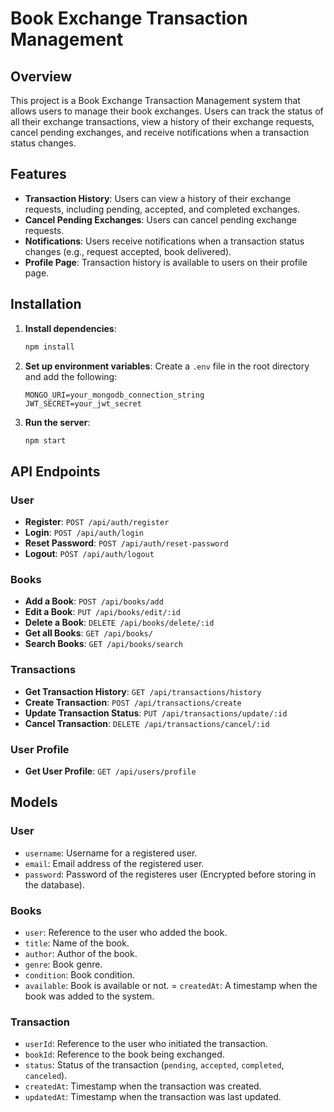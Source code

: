 # Book Exchange Transaction Management

## Overview

This project is a Book Exchange Transaction Management system that allows users to manage their book exchanges. Users can track the status of all their exchange transactions, view a history of their exchange requests, cancel pending exchanges, and receive notifications when a transaction status changes.

## Features

- **Transaction History**: Users can view a history of their exchange requests, including pending, accepted, and completed exchanges.
- **Cancel Pending Exchanges**: Users can cancel pending exchange requests.
- **Notifications**: Users receive notifications when a transaction status changes (e.g., request accepted, book delivered).
- **Profile Page**: Transaction history is available to users on their profile page.

## Installation

1. **Install dependencies**:
    ```bash
    npm install
    ```

2. **Set up environment variables**:
    Create a `.env` file in the root directory and add the following:
    ```env
    MONGO_URI=your_mongodb_connection_string
    JWT_SECRET=your_jwt_secret
    ```

3. **Run the server**:
    ```bash
    npm start
    ```

## API Endpoints

### User

- **Register**: `POST /api/auth/register`
- **Login**: `POST /api/auth/login`
- **Reset Password**: `POST /api/auth/reset-password`
- **Logout**: `POST /api/auth/logout`

### Books

- **Add a Book**: `POST /api/books/add`
- **Edit a Book**: `PUT /api/books/edit/:id`
- **Delete a Book**: `DELETE /api/books/delete/:id`
- **Get all Books**: `GET /api/books/`
- **Search Books**: `GET /api/books/search`

### Transactions

- **Get Transaction History**: `GET /api/transactions/history`
- **Create Transaction**: `POST /api/transactions/create`
- **Update Transaction Status**: `PUT /api/transactions/update/:id`
- **Cancel Transaction**: `DELETE /api/transactions/cancel/:id`

### User Profile

- **Get User Profile**: `GET /api/users/profile`

## Models

### User

- `username`: Username for a registered user.
- `email`: Email address of the registered user.
- `password`: Password of the registeres user (Encrypted before storing in the database).

### Books

- `user`: Reference to the user who added the book.
- `title`: Name of the book.
- `author`: Author of the book.
- `genre`: Book genre.
- `condition`: Book condition.
- `available`: Book is available or not.
= `createdAt`: A timestamp when the book was added to the system.

### Transaction

- `userId`: Reference to the user who initiated the transaction.
- `bookId`: Reference to the book being exchanged.
- `status`: Status of the transaction (`pending`, `accepted`, `completed`, `canceled`).
- `createdAt`: Timestamp when the transaction was created.
- `updatedAt`: Timestamp when the transaction was last updated.